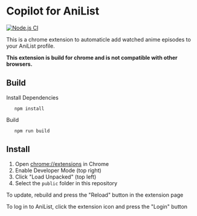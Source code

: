 # Copilot for AniList

[![Node.js CI](https://github.com/Frank-Mayer/anilist-copilot/actions/workflows/ci.yml/badge.svg)](https://github.com/Frank-Mayer/anilist-copilot/actions/workflows/ci.yml)

This is a chrome extension to automaticle add watched anime episodes to your AniList profile.

**This extension is build for chrome and is not compatible with other browsers.**

## Build

Install Dependencies

```
   npm install
```

Build

```
   npm run build
```

## Install

1. Open [chrome://extensions](chrome://extensions) in Chrome
1. Enable Developer Mode (top right)
1. Click "Load Unpacked" (top left)
1. Select the `public` folder in this repository

To update, rebuild and press the "Reload" button in the extension page

To log in to AniList, click the extension icon and press the "Login" button
